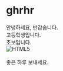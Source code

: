 # ghrhr
안녕하세요, 반갑습니다. <br>
고등학생입니다. <br>
초보입니다. <br>
![HTML5](https://img.shields.io/badge/HTML5-CSS3-blue)<BR> <br>
  좋은 하루 보내세요.

